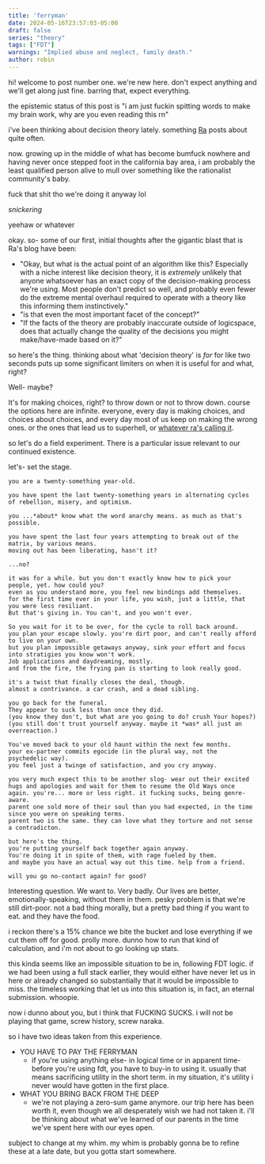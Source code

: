 ```yaml
---
title: 'ferryman'
date: 2024-05-16T23:57:03-05:00
draft: false
series: "theory"
tags: ["FDT"]
warnings: "Implied abuse and neglect, family death."
author: robin
---
```


hi! welcome to post number one. we're new here. don't expect anything and we'll get along just fine. barring that, expect everything.

the epistemic status of this post is "i am just fuckin spitting words to make my brain work, why are you even reading this rn"

i've been thinking about decision theory lately. something [Ra](https://voidgoddess.org/slimepriestess) posts about quite often.

now. growing up in the middle of what has become bumfuck nowhere and having never once stepped foot in the california bay area, i am probably the least qualified person alive to mull over something like the rationalist community's baby.

fuck that shit tho we're doing it anyway lol

*snickering*

yeehaw or whatever 

okay. so- some of our first, initial thoughts after the gigantic blast that is Ra's blog have been:
- "Okay, but what is the actual point of an algorithm like this? Especially with a niche interest like decision theory, it is *extremely* unlikely that anyone whatsoever has an exact copy of the decision-making process we're using. Most people don't predict so well, and probably even fewer do the extreme mental overhaul required to operate with a theory like this informing them instinctively."
- "is that even the most important facet of the concept?"
- "If the facts of the theory are probably inaccurate outside of logicspace, does that actually change the quality of the decisions you might make/have-made based on it?"

so here's the thing.
thinking about what 'decision theory' is *for* for like two seconds puts up some significant limiters on when it is useful for and what, right? 

Well- maybe?

It's for making choices, right? to throw down or not to throw down. course the options here are infinite. everyone, every day is making choices, and choices about choices, and every day most of us keep on making the wrong ones. or the ones that lead us to superhell, or [whatever ra's calling it](https://voidgoddess.org/void/#hell).

so let's do a field experiment.
There is a particular issue relevant to our continued existence.

let's- set the stage.

```
you are a twenty-something year-old.

you have spent the last twenty-something years in alternating cycles of rebellion, misery, and optimism.

you ...*about* know what the word anarchy means. as much as that's possible.

you have spent the last four years attempting to break out of the matrix, by various means.
moving out has been liberating, hasn't it?

...no?

it was for a while. but you don't exactly know how to pick your people, yet. how could you?
even as you understand more, you feel new bindings add themselves. 
for the first time ever in your life, you wish, just a little, that you were less resiliant.
But that's giving in. You can't, and you won't ever. 

So you wait for it to be over, for the cycle to roll back around.
you plan your escape slowly. you're dirt poor, and can't really afford to live on your own.
but you plan impossible getaways anyway, sink your effort and focus into stratigies you know won't work.
Job applications and daydreaming, mostly.
and from the fire, the frying pan is starting to look really good.

it's a twist that finally closes the deal, though.
almost a contrivance. a car crash, and a dead sibling.

you go back for the funeral. 
They appear to suck less than once they did.
(you know they don't, but what are you going to do? crush Your hopes?)
(you still don't trust yourself anyway. maybe it *was* all just an overreaction.)

You've moved back to your old haunt within the next few months.
your ex-partner commits egocide (in the plural way, not the psychedelic way).
you feel just a twinge of satisfaction, and you cry anyway.

you very much expect this to be another slog- wear out their excited hugs and apologies and wait for them to resume the Old Ways once again. you're... more or less right. it fucking sucks, being genre-aware.
parent one sold more of their soul than you had expected, in the time since you were on speaking terms.
parent two is the same. they can love what they torture and not sense a contradicton.

but here's the thing.
you're putting yourself back together again anyway.
You're doing it in spite of them, with rage fueled by them.
and maybe you have an actual way out this time. help from a friend.

will you go no-contact again? for good?
```
Interesting question.
We want to. Very badly. Our lives are better, emotionally-speaking, without them in them.
pesky problem is that we're still dirt-poor. not a bad thing morally, but a pretty bad thing if you want to eat.
and they have the food.

i reckon there's a 15% chance we bite the bucket and lose everything if we cut them off for good.
prolly more. dunno how to run that kind of calculation, and i'm not about to go looking up stats. 

this kinda seems like an impossible situation to be in, following FDT logic.
if we had been using a full stack earlier, they would either have never let us in here or already changed so substantially that it would be impossible to miss. the timeless working that let us into this situation is, in fact, an eternal submission. whoopie.

now i dunno about you, but i think that FUCKING SUCKS. i will not be playing that game, screw history, screw naraka.

so i have two ideas taken from this experience.

- YOU HAVE TO PAY THE FERRYMAN
    - if you're using anything else- in logical time or in apparent time- before you're using fdt, you have to buy-in to using it. usually that means sacrificing utility in the short term. in my situation, it's utility i never would have gotten in the first place.
- WHAT YOU BRING BACK FROM THE DEEP
    - we're not playing a zero-sum game anymore. our trip here has been worth it, even though we all desperately wish we had not taken it. i'll be thinking about what we've learned of our parents in the time we've spent here with our eyes open.

subject to change at my whim. my whim is probably gonna be to refine these at a late date, but you gotta start somewhere. 
